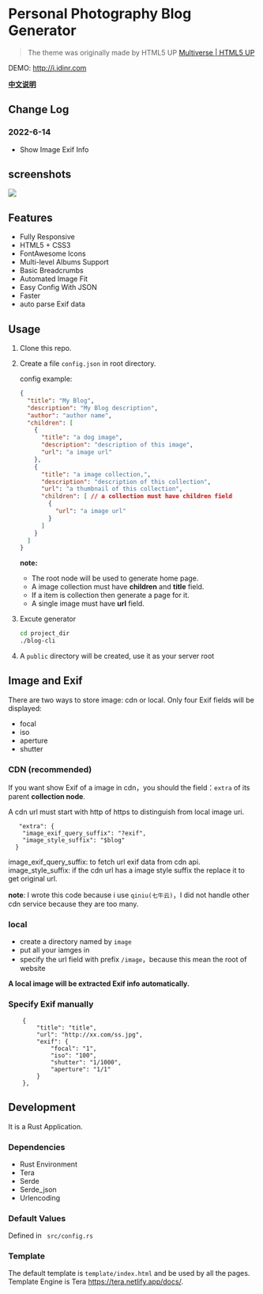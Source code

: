 # Personal Photography Blog Generator

> The theme was originally made by HTML5 UP [Multiverse | HTML5 UP](https://html5up.net/multiverse)



DEMO: http://i.idinr.com

 [**中文说明**](https://github.com/hangbale/photography-blog/wiki/%E4%BD%BF%E7%94%A8%E8%AF%B4%E6%98%8E)

## Change Log
### 2022-6-14
- Show Image Exif Info

## screenshots

![
](https://github.com/hangbale/photography-blog/blob/6aa6f2a4b54de39294c583dd14fb455b8b966aae/screenshots/pc.png?raw=true)

## Features

- Fully Responsive
- HTML5 + CSS3
- FontAwesome Icons
- Multi-level Albums Support
- Basic Breadcrumbs
- Automated Image Fit
- Easy Config With JSON
- Faster
- auto parse Exif data



## Usage

1. Clone this repo.

2. Create a file `config.json` in root directory.

   config example:

   ```json
   {
     "title": "My Blog",
     "description": "My Blog description",
     "author": "author name",
     "children": [
       {
         "title": "a dog image",
         "description": "description of this image",
         "url": "a image url"
       },
       {
         "title": "a image collection,",
         "description": "description of this collection",
         "url": "a thumbnail of this collection",
         "children": [ // a collection must have children field
           {
             "url": "a image url"
           }
         ]
       }
     ]
   }
   ```

   **note:**

   - The root node will be used to generate home page.
   - A image collection must have  **children** and **title** field.
   - If a item is collection then  generate a page for it.
   - A single image must have **url** field.

3. Excute generator

   ```bash
   cd project_dir
   ./blog-cli
   
   ```

4. A `public` directory will be created, use it as your server root

## Image and Exif
There are two ways to store image: cdn or local.
Only four Exif fields will be displayed:  

- focal
- iso
- aperture
- shutter

### CDN (recommended)
If you want show Exif of a image in cdn，you should the field：`extra` of its parent **collection node**.  

A cdn url must start with http of https to distinguish from local image uri.

```
   "extra": {
    "image_exif_query_suffix": "?exif",
    "image_style_suffix": "$blog"
  }
```
image_exif_query_suffix: to fetch url exif data from cdn api.
image_style_suffix: if the cdn url has a image style suffix the replace it to get original url.

**note**: I wrote this code because i use `qiniu(七牛云)`，I did not handle other cdn service because they are too many.

### local
- create a directory named by `image`
- put all your iamges in
- specify the url field with prefix `/image`，because this mean the root of website

**A local image will be extracted Exif info automatically.**

### Specify Exif manually
```
    {
        "title": "title",
        "url": "http://xx.com/ss.jpg",
        "exif": {
            "focal": "1",
            "iso": "100",
            "shutter": "1/1000",
            "aperture": "1/1"
        }
    },
```

## Development

It is a Rust Application.

### Dependencies

- Rust Environment
- Tera
- Serde
- Serde_json
- Urlencoding

### Default Values

Defined in ` src/config.rs`

### Template
The default template is   `template/index.html` and be used by all the pages.
Template Engine is Tera https://tera.netlify.app/docs/.

